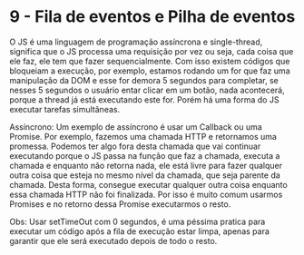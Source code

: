 # 9 - Fila de eventos e Pilha de eventos

O JS é uma linguagem de programação assíncrona e single-thread, significa que
o JS processa uma requisição por vez ou seja, cada coisa que ele faz, ele tem
que fazer sequencialmente. Com isso existem códigos que bloqueiam a execução,
por exemplo, estamos rodando um for que faz uma manipulação da DOM e esse for
demora 5 segundos para completar, se nesses 5 segundos o usuário entar clicar
em um botão, nada acontecerá, porque a thread já está executando este for.
Porém há uma forma do JS executar tarefas simultâneas.

Assíncrono:
Um exemplo de assíncrono é usar um Callback ou uma Promise. Por exemplo,
fazemos uma chamada HTTP e retornamos uma promessa. Podemos ter algo fora
desta chamada que vai continuar executando porque o JS passa na função que faz
a chamada, executa a chamada e enquanto não retorna nada, ele está livre para
fazer qualquer outra coisa que esteja no mesmo nível da chamada, que seja parente
da chamada. Desta forma, consegue executar qualquer outra coisa enquanto essa
chamada HTTP não foi finalizada. Por isso é muito comum usarmos Promises e no
retorno dessa Promise executarmos o resto.

Obs: Usar setTimeOut com 0 segundos, é uma péssima pratica para executar um código
após a fila de execução estar limpa, apenas para garantir que ele será executado
depois de todo o resto.
